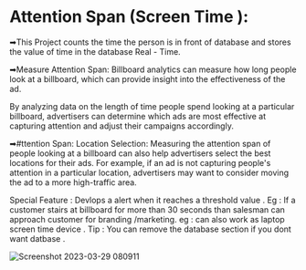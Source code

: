 # Attention Span (Screen Time ):
➡This Project counts the time the person is in front of database and stores the value of time in the database Real - Time.


➡Measure Attention Span: Billboard analytics can measure how long people look at a billboard, which can provide insight into the effectiveness of the ad. 

By analyzing data on the length of time people spend looking at a particular billboard, advertisers can determine which ads are most effective at capturing attention and adjust their campaigns accordingly.


➡#ttention Span:
Location Selection: Measuring the attention span of people looking at a billboard can also help advertisers select the best locations for their ads. 
For example, if an ad is not capturing people's attention in a particular location, advertisers may want to consider moving the ad to a more high-traffic area.

Special Feature : Devlops a alert when it reaches a threshold value . Eg : If a customer stairs at billboard for more than 30 seconds than salesman can approach customer for branding /marketing.
eg : can also work as laptop screen time device .
Tip : You can remove the database section if you dont want datbase .

![Screenshot 2023-03-29 080911](https://user-images.githubusercontent.com/120780784/228421743-4c1174d9-26fc-4dbe-9581-fe801403a8b4.png)
